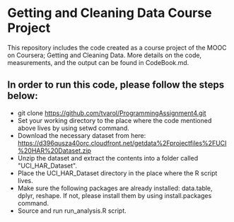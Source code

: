 # Getting and Cleaning Data Course Project
This repository includes the code created as a course project of the MOOC
on Coursera; Getting and Cleaning Data. More details on the code, measurements, and the output can be found in CodeBook.md.

## In order to run this code, please follow the steps below:
* git clone https://github.com/tvarol/ProgrammingAssignment4.git
* Set your working directory to the place where the code mentioned above lives by using setwd command.
* Download the necessary dataset from here: https://d396qusza40orc.cloudfront.net/getdata%2Fprojectfiles%2FUCI%20HAR%20Dataset.zip
* Unzip the dataset and extract the contents into a folder called "UCI\_HAR\_Dataset".
* Place the UCI\_HAR\_Dataset directory in the place where the R script lives.
* Make sure the following packages are already installed: data.table, dplyr, reshape. If not, please install them by using install.packages command.
* Source and run run_analysis.R script.

